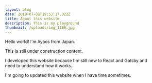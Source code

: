 ```yaml
---
layout: blog
date: 2019-07-08T19:53:17.322Z
title: About this website
description: This is my playground
thumbnail: /uploads/img_1189.jpg
---
```

Hello world! I'm Ayaos from Japan.

This is still under construction content.

I developed this website because I'm still new to React and Gatsby and need to understand how it works.

I'm going to updated this website when I have time sometimes.
